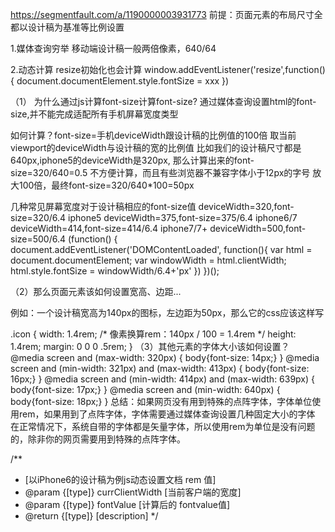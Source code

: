 https://segmentfault.com/a/1190000003931773
前提：页面元素的布局尺寸全都以设计稿为基准等比例设置

1.媒体查询穷举
  移动端设计稿一般两倍像素，640/64

2.动态计算 resize初始化也会计算
window.addEventListener('resize',function(){
   document.documentElement.style.fontSize = xxx
})

（1）
为什么通过js计算font-size计算font-size?
通过媒体查询设置html的font-size,并不能完成适配所有手机屏幕宽度类型

如何计算？font-size=手机deviceWidth跟设计稿的比例值的100倍
取当前viewport的deviceWidth与设计稿的宽的比例值
比如我们的设计稿尺寸都是640px,iphone5的deviceWidth是320px,
那么计算出来的font-size=320/640=0.5
不方便计算，而且有些浏览器不兼容字体小于12px的字号
放大100倍，最终font-size=320/640*100=50px

几种常见屏幕宽度对于设计稿相应的font-size值
deviceWidth=320,font-size=320/6.4  iphone5
deviceWidth=375,font-size=375/6.4  iphone6/7
deviceWidth=414,font-size=414/6.4  iphone7/7+
deviceWidth=500,font-size=500/6.4
(function() {
   document.addEventListener('DOMContentLoaded', function(){
     var html = document.documentElement;
     var windowWidth = html.clientWidth;
     html.style.fontSize = windowWidth/6.4+'px'
   })
})();


（2）那么页面元素该如何设置宽高、边距...

例如：一个设计稿宽高为140px的图标，左边距为50px，那么它的css应该这样写

.icon {
width: 1.4rem; /* 像素换算rem：140px / 100 = 1.4rem */
height: 1.4rem;
margin: 0 0 0 .5rem;
}
（3）其他元素的字体大小该如何设置？
@media screen and (max-width: 320px) {
body{font-size: 14px;}
}
@media screen and (min-width: 321px) and (max-width: 413px) {
body{font-size: 16px;}
}
@media screen and (min-width: 414px) and (max-width: 639px) {
body{font-size: 17px;}
}
@media screen and (min-width: 640px) {
body{font-size: 18px;}
}
总结：如果网页没有用到特殊的点阵字体，字体单位使用rem，如果用到了点阵字体，字体需要通过媒体查询设置几种固定大小的字体
     在正常情况下，系统自带的字体都是矢量字体，所以使用rem为单位是没有问题的，除非你的网页需要用到特殊的点阵字体。


















/**
 * [以iPhone6的设计稿为例js动态设置文档 rem 值]
 * @param  {[type]} currClientWidth [当前客户端的宽度]
 * @param  {[type]} fontValue [计算后的 fontvalue值]
 * @return {[type]}     [description]
 */
<script>
    var currClientWidth, fontValue,originWidth;
    //originWidth用来设置设计稿原型的屏幕宽度（这里是以 Iphone 6为原型的设计稿）
    originWidth=375;
    __resize();

    //注册 resize事件
    window.addEventListener('resize', __resize, false);

    function __resize() {
        currClientWidth = document.documentElement.clientWidth;
        //这里是设置屏幕的最大和最小值时候给一个默认值
        if (currClientWidth > 640) currClientWidth = 640;
        if (currClientWidth < 320) currClientWidth = 320;
        //
        fontValue = ((62.5 * currClientWidth) /originWidth).toFixed(2);
        document.documentElement.style.fontSize = fontValue + '%';
    }
    </script>